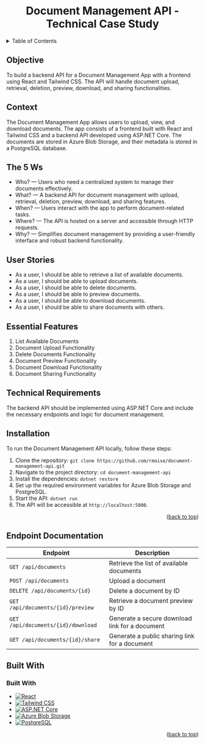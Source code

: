 <a name="readme-top"></a>

<!-- PROJECT LOGO -->
<br />
<div align="center">
  <h1 align="center">Document Management API - Technical Case Study</h1>
</div>

<!-- TABLE OF CONTENTS -->
<details>
  <summary>Table of Contents</summary>
  <ol>
    <li>
      <a href="#objective">Objective</a>
    </li>
    <li><a href="#context">Context</a></li>
    <li>
      <a href="#the-5-ws">The 5 Ws</a>
    </li>
    <li><a href="#user-stories">User Stories</a></li>
    <li><a href="#essential-features">Essential Features</a></li>
    <li><a href="#technical-requirements">Technical Requirements</a></li>
    <li><a href="#endpoint-documentation">Endpoint Documentation</a></li>
    <li><a href="#built-with">Built With</a></li>
  </ol>
</details>

<h2 id="objective">Objective</h2>

<p>
  To build a backend API for a Document Management App with a frontend using React and Tailwind CSS. The API will handle document upload, retrieval, deletion, preview, download, and sharing functionalities.
</p>

<h2 id="context">Context</h2>

<p>
  The Document Management App allows users to upload, view, and download documents. The app consists of a frontend built with React and Tailwind CSS and a backend API developed using ASP.NET Core. The documents are stored in Azure Blob Storage, and their metadata is stored in a PostgreSQL database.
</p>

<h2 id="the-5-ws">The 5 Ws</h2>

<ul>
  <li>
    Who? — Users who need a centralized system to manage their documents effectively.
  </li>
  <li>
    What? — A backend API for document management with upload, retrieval, deletion, preview, download, and sharing features.
  </li>
  <li>
    When? — Users interact with the app to perform document-related tasks.
  </li>
  <li>
    Where? — The API is hosted on a server and accessible through HTTP requests.
  </li>
  <li>
    Why? — Simplifies document management by providing a user-friendly interface and robust backend functionality.
  </li>
</ul>

<h2 id="user-stories">User Stories</h2>

- As a user, I should be able to retrieve a list of available documents.
- As a user, I should be able to upload documents.
- As a user, I should be able to delete documents.
- As a user, I should be able to preview documents.
- As a user, I should be able to download documents.
- As a user, I should be able to share documents with others.


<h2 id="essential-features">Essential Features</h2>

<ol>
  <li>List Available Documents</li>
  <li>Document Upload Functionality</li>
  <li>Delete Documents Functionality</li>
  <li>Document Preview Functionality</li>
  <li>Document Download Functionality</li>
  <li>Document Sharing Functionality</li>
</ol>

<h2 id="technical-requirements">Technical Requirements</h2>

<p>
  The backend API should be implemented using ASP.NET Core and include the necessary endpoints and logic for document management.
</p>

## Installation

To run the Document Management API locally, follow these steps:

1. Clone the repository: `git clone https://github.com/rmoise/document-management-api.git`
2. Navigate to the project directory: `cd document-management-api`
3. Install the dependencies: `dotnet restore`
4. Set up the required environment variables for Azure Blob Storage and PostgreSQL.
5. Start the API: `dotnet run`
6. The API will be accessible at `http://localhost:5000`.

<p align="right">(<a href="#readme-top">back to top</a>)</p>

## Endpoint Documentation

| Endpoint                                      | Description                                     |
| --------------------------------------------- | ----------------------------------------------- |
| `GET /api/documents`                          | Retrieve the list of available documents         |
| `POST /api/documents`                         | Upload a document                                |
| `DELETE /api/documents/{id}`                   | Delete a document by ID                          |
| `GET /api/documents/{id}/preview`              | Retrieve a document preview by ID                |
| `GET /api/documents/{id}/download`             | Generate a secure download link for a document   |
| `GET /api/documents/{id}/share`                | Generate a public sharing link for a document    |

<h2 id="built-with">Built With</h2>

### Built With

<!-- prettier-ignore -->
* [![React](https://img.shields.io/badge/React-61DAFB?style=for-the-badge&logo=react&logoColor=black)](https://reactjs.org/)
* [![Tailwind CSS](https://img.shields.io/badge/Tailwind%20CSS-38B2AC?style=for-the-badge&logo=tailwind-css&logoColor=white)](https://tailwindcss.com/)
* [![ASP.NET Core](https://img.shields.io/badge/ASP.NET%20Core-512BD4?style=for-the-badge&logo=.net&logoColor=white)](https://dotnet.microsoft.com/)
* [![Azure Blob Storage](https://img.shields.io/badge/Azure%20Blob%20Storage-0078D4?style=for-the-badge&logo=microsoft-azure&logoColor=white)](https://azure.microsoft.com/services/storage/blobs/)
* [![PostgreSQL](https://img.shields.io/badge/PostgreSQL-336791?style=for-the-badge&logo=postgresql&logoColor=white)](https://www.postgresql.org/)

<p align="right">(<a href="#readme-top">back to top</a>)</p>

